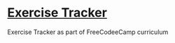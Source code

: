 # [Exercise Tracker](https://www.freecodecamp.org/learn/apis-and-microservices/apis-and-microservices-projects/exercise-tracker)
Exercise Tracker as part of FreeCodeeCamp curriculum
